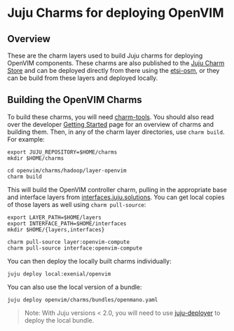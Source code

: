 # Juju Charms for deploying OpenVIM

## Overview
These are the charm layers used to build Juju charms for deploying OpenVIM components. These charms are also published to the [Juju Charm Store](https://jujucharms.com/) and can be deployed directly from there using the [etsi-osm](https://jujucharms.com/u/nfv/etsi-osm), or they can be build from these layers and deployed locally.

## Building the OpenVIM Charms

To build these charms, you will need [charm-tools][]. You should also read
over the developer [Getting Started][] page for an overview of charms and
building them. Then, in any of the charm layer directories, use `charm build`.
For example:

    export JUJU_REPOSITORY=$HOME/charms
    mkdir $HOME/charms

    cd openvim/charms/hadoop/layer-openvim
    charm build

This will build the OpenVIM controller charm, pulling in the appropriate base and
interface layers from [interfaces.juju.solutions][]. You can get local copies
of those layers as well using `charm pull-source`:

    export LAYER_PATH=$HOME/layers
    export INTERFACE_PATH=$HOME/interfaces
    mkdir $HOME/{layers,interfaces}

    charm pull-source layer:openvim-compute
    charm pull-source interface:openvim-compute

You can then deploy the locally built charms individually:

    juju deploy local:exenial/openvim

You can also use the local version of a bundle:

    juju deploy openvim/charms/bundles/openmano.yaml

> Note: With Juju versions < 2.0, you will need to use [juju-deployer][] to
deploy the local bundle.


[charm-tools]: https://jujucharms.com/docs/stable/tools-charm-tools
[Getting Started]: https://jujucharms.com/docs/devel/developer-getting-started
[interfaces.juju.solutions]: http://interfaces.juju.solutions/
[juju-deployer]: https://pypi.python.org/pypi/juju-deployer/
